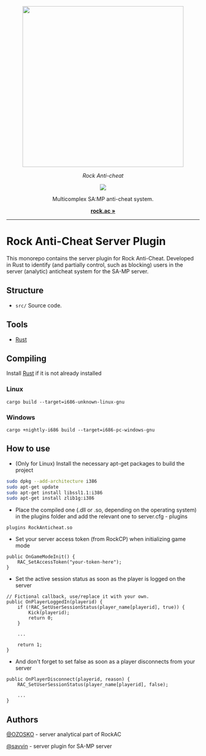 <p align="center">
	<a aria-label="rock.ac logo" href="https://rockac.stalker-rp.net">
		<img src="https://rockac.stalker-rp.net/application/public/img/github-logo-dark.png" width="420" />
	</a>
</p>

<p align="center">
	<em>Rock Anti-cheat</em>
</p>

<p align="center">
	<a href="https://github.com/rock-ac/docs">
		<img src="https://img.shields.io/badge/Docs-9083D2?logoColor=9083D2" />
	</a>
</p>

<p align="center">
	Multicomplex SA:MP anti-cheat system.
</p>

<p align="center">
	<a href="https://rockac.stalker-rp.net"><strong>rock.ac »</strong></a>
</p>

<hr>

# Rock Anti-Cheat Server Plugin

This monorepo contains the server plugin for Rock Anti-Cheat. Developed in Rust to identify (and partially control, such as blocking) users in the server (analytic) anticheat system for the SA-MP server.

## Structure

-   `src/` Source code.

## Tools

-   [Rust](https://www.rust-lang.org/)

## Compiling

Install [Rust](https://www.rust-lang.org/) if it is not already installed

### Linux

```
cargo build --target=i686-unknown-linux-gnu
```

### Windows

```
cargo +nightly-i686 build --target=i686-pc-windows-gnu
```

## How to use

-   (Only for Linux) Install the necessary apt-get packages to build the project

```bash
sudo dpkg --add-architecture i386
sudo apt-get update
sudo apt-get install libssl1.1:i386
sudo apt-get install zlib1g:i386
```

-   Place the compiled one (.dll or .so, depending on the operating system) in the plugins folder and add the relevant one to server.cfg - plugins

```
plugins RockAnticheat.so
```

-   Set your server access token (from RockCP) when initializing game mode

```pawn
public OnGameModeInit() {
    RAC_SetAccessToken("your-token-here");
}
```

-   Set the active session status as soon as the player is logged on the server

```pawn
// Fictional callback, use/replace it with your own.
public OnPlayerLoggedIn(playerid) {
    if (!RAC_SetUserSessionStatus(player_name[playerid], true)) {
        Kick(playerid);
        return 0;
    }

    ...

    return 1;
}
```

-   And don't forget to set false as soon as a player disconnects from your server

```pawn
public OnPlayerDisconnect(playerid, reason) {
    RAC_SetUserSessionStatus(player_name[playerid], false);

    ...
}
```

## Authors

[@OZOSKO](https://github.com/0Z0SK0) - server analytical part of RockAC

[@savvin](https://github.com/savvin-dev) - server plugin for SA-MP server
